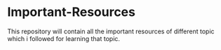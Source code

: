 # Important-Resources
This repository will contain all the important resources of different topic which i followed for learning that topic.
